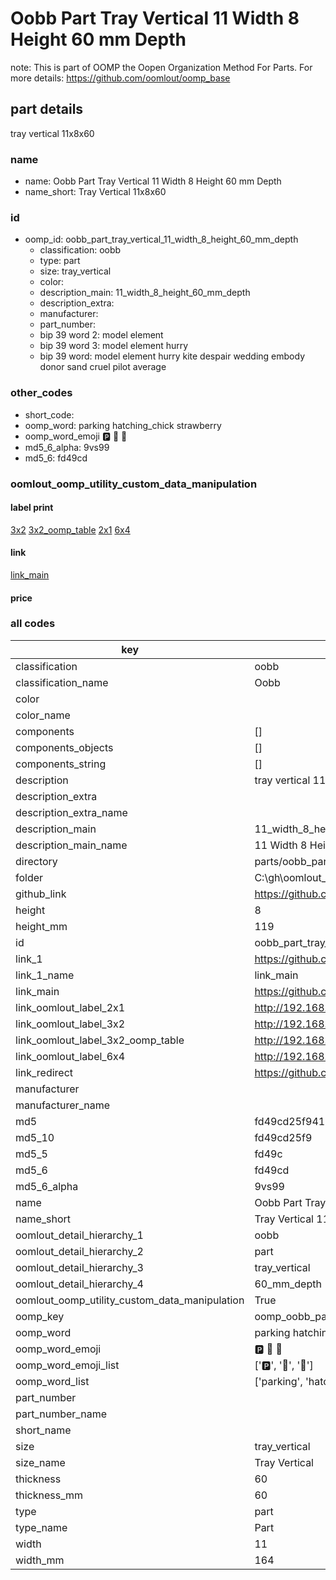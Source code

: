 # Oobb Part Tray Vertical 11 Width 8 Height 60 mm Depth  

note: This is part of OOMP the Oopen Organization Method For Parts. For more details: https://github.com/oomlout/oomp_base

##  part details
  



tray vertical 11x8x60



### name
* name: Oobb Part Tray Vertical 11 Width 8 Height 60 mm Depth
* name_short: Tray Vertical 11x8x60 
### id
* oomp_id: oobb_part_tray_vertical_11_width_8_height_60_mm_depth
  * classification: oobb
  * type: part
  * size: tray_vertical
  * color: 
  * description_main: 11_width_8_height_60_mm_depth
  * description_extra: 
  * manufacturer: 
  * part_number: 
  * bip 39 word 2: model element
  * bip 39 word 3: model element hurry
  * bip 39 word: model element hurry kite despair wedding embody donor sand cruel pilot average

### other_codes
* short_code: 
* oomp_word: parking hatching_chick strawberry
* oomp_word_emoji :parking: :hatching_chick: :strawberry:
* md5_6_alpha: 9vs99
* md5_6: fd49cd






### oomlout_oomp_utility_custom_data_manipulation
#### label print
[3x2](http://192.168.1.245:1112/?label=oomp%209vs99)
[3x2_oomp_table](http://192.168.1.108:1112/?label=oomp%209vs99)
[2x1](http://192.168.1.242:1112/?label=oomp%209vs99)
[6x4](http://192.168.1.55:1112/?label=oomp%209vs99)    

#### link

[link_main](https://github.com/oomlout/oomlout_oobb_version_4_generated_parts/tree/main/navigation_oomp/oobb/part/tray_vertical/11_width_8_height_60_mm_depth/part)                              

#### price







### all codes 
| key | value |  
| --- | --- |  
| classification | oobb |  
| classification_name | Oobb |  
| color |  |  
| color_name |  |  
| components | [] |  
| components_objects | [] |  
| components_string | [] |  
| description | tray vertical 11x8x60 |  
| description_extra |  |  
| description_extra_name |  |  
| description_main | 11_width_8_height_60_mm_depth |  
| description_main_name | 11 Width 8 Height 60 mm Depth |  
| directory | parts/oobb_part_tray_vertical_11_width_8_height_60_mm_depth |  
| folder | C:\gh\oomlout_oobb_version_4_generated_parts\parts\oobb_part_tray_vertical_11_width_8_height_60_mm_depth |  
| github_link | https://github.com/oomlout/oomlout_oomp_part_src/tree/main/parts/oobb_part_tray_vertical_11_width_8_height_60_mm_depth |  
| height | 8 |  
| height_mm | 119 |  
| id | oobb_part_tray_vertical_11_width_8_height_60_mm_depth |  
| link_1 | https://github.com/oomlout/oomlout_oobb_version_4_generated_parts/tree/main/navigation_oomp/oobb/part/tray_vertical/11_width_8_height_60_mm_depth/part |  
| link_1_name | link_main |  
| link_main | https://github.com/oomlout/oomlout_oobb_version_4_generated_parts/tree/main/navigation_oomp/oobb/part/tray_vertical/11_width_8_height_60_mm_depth/part |  
| link_oomlout_label_2x1 | http://192.168.1.242:1112/?label=oomp%209vs99 |  
| link_oomlout_label_3x2 | http://192.168.1.245:1112/?label=oomp%209vs99 |  
| link_oomlout_label_3x2_oomp_table | http://192.168.1.108:1112/?label=oomp%209vs99 |  
| link_oomlout_label_6x4 | http://192.168.1.55:1112/?label=oomp%209vs99 |  
| link_redirect | https://github.com/oomlout/oomlout_oobb_version_4_generated_parts/tree/main/parts/oobb_tray_vertical_11_08_60 |  
| manufacturer |  |  
| manufacturer_name |  |  
| md5 | fd49cd25f941490fe39e07b2df51ec74 |  
| md5_10 | fd49cd25f9 |  
| md5_5 | fd49c |  
| md5_6 | fd49cd |  
| md5_6_alpha | 9vs99 |  
| name | Oobb Part Tray Vertical 11 Width 8 Height 60 mm Depth |  
| name_short | Tray Vertical 11x8x60  |  
| oomlout_detail_hierarchy_1 | oobb |  
| oomlout_detail_hierarchy_2 | part |  
| oomlout_detail_hierarchy_3 | tray_vertical |  
| oomlout_detail_hierarchy_4 | 60_mm_depth |  
| oomlout_oomp_utility_custom_data_manipulation | True |  
| oomp_key | oomp_oobb_part_tray_vertical_11_width_8_height_60_mm_depth |  
| oomp_word | parking hatching_chick strawberry |  
| oomp_word_emoji | :parking: :hatching_chick: :strawberry: |  
| oomp_word_emoji_list | [':parking:', ':hatching_chick:', ':strawberry:'] |  
| oomp_word_list | ['parking', 'hatching_chick', 'strawberry'] |  
| part_number |  |  
| part_number_name |  |  
| short_name |  |  
| size | tray_vertical |  
| size_name | Tray Vertical |  
| thickness | 60 |  
| thickness_mm | 60 |  
| type | part |  
| type_name | Part |  
| width | 11 |  
| width_mm | 164 |  
